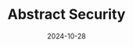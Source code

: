 ---  
layout: startup_page  
title: "Abstract Security"  
id: "abstract.security"  
permalink: "/abstractsecurityabstract.security10282024/"  
website: "https://www.abstract.security/"  
funding_round: "Series A"  
funding_amount: "$15M"  
investors: "Munich Re Ventures, Crosslink Capital, Rally Ventures"  
about: "Abstract Security builds a security data fabric and analytics platform that enhances cloud visibility, optimizes data streams, reduces costs, and future-proofs SIEM strategies. It delivers analytics that quickly correlate data and provide actionable insights at the business level. The platform integrates with over 100 industry-leading vendors to provide a comprehensive ecosystem for enhanced security."  
markets: "Cybersecurity, Data Analytics, Cloud Security, AI, Machine Learning, Streaming Data, Observability, SIEM, Detection"  
hq: "San Francisco, California, United States"  
founded_year: "2023"  
linkedin: "https://www.linkedin.com/company/abstractsecurity"  
twitter: "https://twitter.com/get_abstracted"  
instagram: ""  
facebook: ""  
crunchbase: "https://www.crunchbase.com/organization/abstract-security"  
pitchbook: "https://pitchbook.com/profiles/company/592395-58"  

date_display: "28-Oct-2024"  
date: "2024-10-28"

# SEO Optimization  
meta_title: "Abstract Security - Series A Funding ($15M)"  
meta_description: "Abstract Security, Abstract Security builds a security data fabric and analytics platform that enhances cloud visibility, optimizes data streams, reduces costs, and futu..."  
meta_keywords: "Abstract Security, Cybersecurity, Data Analytics, Cloud Security, AI, Machine Learning, Streaming Data, Observability, SIEM, Detection, Series A funding"  
canonical_url: "https://startup.projectstartups.com/abstractsecurityabstract.security10282024/"  
---